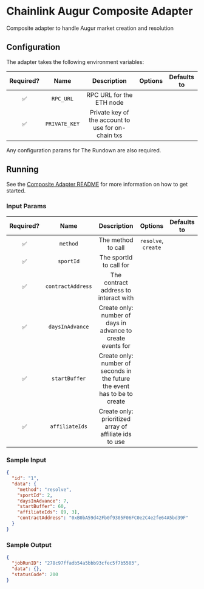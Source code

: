 # Chainlink Augur Composite Adapter

Composite adapter to handle Augur market creation and resolution

## Configuration

The adapter takes the following environment variables:

| Required? |   Name    |         Description          | Options | Defaults to |
| :-------: | :-------: | :--------------------------: | :-----: | :---------: |
|    ✅     | `RPC_URL` | RPC URL for the ETH node |         |             |
|    ✅     | `PRIVATE_KEY` | Private key of the account to use for on-chain txs |         |             |

Any configuration params for The Rundown are also required.

## Running

See the [Composite Adapter README](../README.md) for more information on how to get started.

### Input Params

| Required? |            Name            |               Description                |       Options       | Defaults to |
| :-------: | :------------------------: | :--------------------------------------: | :-----------------: | :---------: |
|    ✅     | `method`  |   The method to call    | `resolve`, `create` |             |
|    ✅     | `sportId`  |   The sportId to call for    |  |             |
|    ✅     | `contractAddress`  |   The contract address to interact with    |  |             |
|    ✅     | `daysInAdvance`  | Create only: number of days in advance to create events for |  |             |
|    ✅     | `startBuffer`  | Create only: number of seconds in the future the event has to be to create |  |             |
|    ✅     | `affiliateIds`  | Create only: prioritized array of affiliate ids to use |  |             |

### Sample Input

```json
{
  "id": "1",
  "data": {
    "method": "resolve",
    "sportId": 2,
    "daysInAdvance": 7,
    "startBuffer": 60,
    "affiliateIds": [9, 3],
    "contractAddress": "0xB0bA59d42Fb0f9305F06FC0e2C4e2fe64A5bd39F"
  }
}
```

### Sample Output

```json
{
  "jobRunID": "278c97ffadb54a5bbb93cfec5f7b5503",
  "data": {},
  "statusCode": 200
}
```
